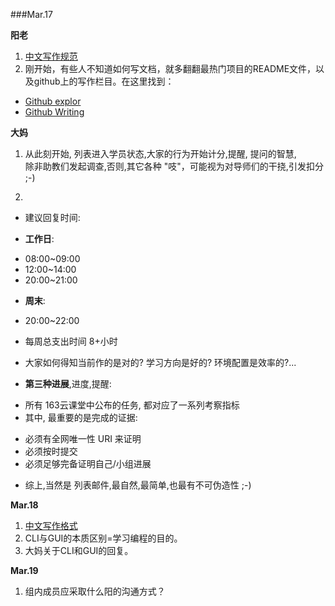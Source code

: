 
###Mar.17   

**阳老**  
1. [中文写作规范](https://github.com/cellier/chinese-copywriting-guidelines)   
2. 刚开始，有些人不知道如何写文档，就多翻翻最热门项目的README文件，以及github上的写作栏目。在这里找到：  
* [Github explor](https://github.com/explore)  
* [Github Writing](https://github.com/showcases/writing)  

**大妈**  
1. 从此刻开始, 列表进入学员状态,大家的行为开始计分,提醒, 提问的智慧,  
除非助教们发起调查,否则,其它各种 "吱"，可能视为对导师们的干挠,引发扣分 ;-)  


2. 
* 建议回复时间:  

- **工作日**:  
+ 08:00~09:00  
+ 12:00~14:00  
+ 20:00~21:00  

- **周末**:  
+ 20:00~22:00  
* 每周总支出时间 8+小时  
+ 大家如何得知当前作的是对的? 学习方向是好的? 环境配置是效率的?...  

- **第三种进展**,进度,提醒:  
+ 所有 163云课堂中公布的任务, 都对应了一系列考察指标  
+ 其中, 最重要的是完成的证据:  
* 必须有全网唯一性 URI 来证明  
* 必须按时提交  
* 必须足够完备证明自己/小组进展  
+ 综上,当然是 列表邮件,最自然,最简单,也最有不可伪造性 ;-)  

**Mar.18**

1. [中文写作格式](https://github.com/YixuanBurnett/chinese-copywriting-guidelines)    
2. CLI与GUI的本质区别=学习编程的目的。   
3. 大妈关于CLI和GUI的回复。  

**Mar.19**  
1. 组内成员应采取什么阳的沟通方式？  

